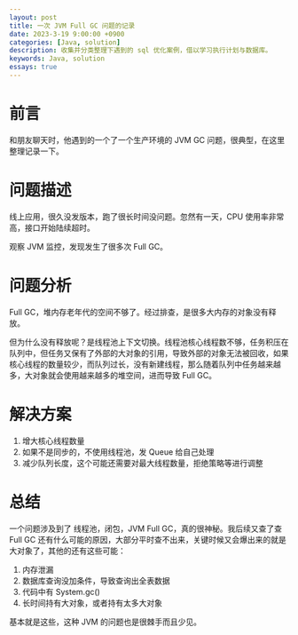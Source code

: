 ```yaml
---
layout: post
title: 一次 JVM Full GC 问题的记录
date: 2023-3-19 9:00:00 +0900
categories: [Java, solution]
description: 收集并分类整理下遇到的 sql 优化案例，借以学习执行计划与数据库。
keywords: Java, solution
essays: true
---
```


# 前言

和朋友聊天时，他遇到的一个了一个生产环境的 JVM GC 问题，很典型，在这里整理记录一下。

# 问题描述

 线上应用，很久没发版本，跑了很长时间没问题。忽然有一天，CPU 使用率非常高，接口开始陆续超时。

观察 JVM 监控，发现发生了很多次 Full GC。

# 问题分析

Full GC，堆内存老年代的空间不够了。经过排查，是很多大内存的对象没有释放。

但为什么没有释放呢？是线程池上下文切换。线程池核心线程数不够，任务积压在队列中，但任务又保有了外部的大对象的引用，导致外部的对象无法被回收，如果核心线程的数量较少，而队列过长，没有新建线程，那么随着队列中任务越来越多，大对象就会使用越来越多的堆空间，进而导致 Full GC。

# 解决方案

1. 增大核心线程数量
2. 如果不是同步的，不使用线程池，发 Queue 给自己处理
3. 减少队列长度，这个可能还需要对最大线程数量，拒绝策略等进行调整

# 总结

一个问题涉及到了 线程池，闭包，JVM Full GC，真的很神秘。我后续又查了查 Full GC 还有什么可能的原因，大部分平时查不出来，关键时候又会爆出来的就是大对象了，其他的还有这些可能：

1. 内存泄漏
2. 数据库查询没加条件，导致查询出全表数据
3. 代码中有 System.gc()
4. 长时间持有大对象，或者持有太多大对象

基本就是这些，这种 JVM 的问题也是很棘手而且少见。
